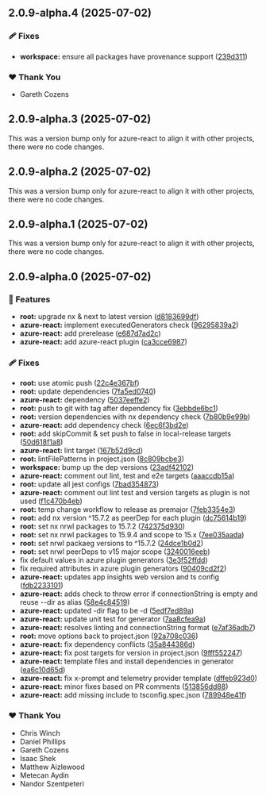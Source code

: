 ## 2.0.9-alpha.4 (2025-07-02)

### 🩹 Fixes

- **workspace:** ensure all packages have provenance support ([239d311](https://github.com/Ensono/stacks-nx-plugins/commit/239d311))

### ❤️ Thank You

- Gareth Cozens

## 2.0.9-alpha.3 (2025-07-02)

This was a version bump only for azure-react to align it with other projects, there were no code changes.

## 2.0.9-alpha.2 (2025-07-02)

This was a version bump only for azure-react to align it with other projects, there were no code changes.

## 2.0.9-alpha.1 (2025-07-02)

This was a version bump only for azure-react to align it with other projects, there were no code changes.

## 2.0.9-alpha.0 (2025-07-02)

### 🚀 Features

- **root:** upgrade nx & next to latest version ([d8183699df](https://github.com/Ensono/stacks-nx-plugins/commit/d8183699df))
- **azure-react:** implement executedGenerators check ([96295839a2](https://github.com/Ensono/stacks-nx-plugins/commit/96295839a2))
- **azure-react:** add prerelease ([e687d7ad2c](https://github.com/Ensono/stacks-nx-plugins/commit/e687d7ad2c))
- **azure-react:** add azure-react plugin ([ca3cce6987](https://github.com/Ensono/stacks-nx-plugins/commit/ca3cce6987))

### 🩹 Fixes

- **root:** use atomic push ([22c4e367bf](https://github.com/Ensono/stacks-nx-plugins/commit/22c4e367bf))
- **root:** update dependencies ([7fa5ed0740](https://github.com/Ensono/stacks-nx-plugins/commit/7fa5ed0740))
- **azure-react:** dependency ([5037eeffe2](https://github.com/Ensono/stacks-nx-plugins/commit/5037eeffe2))
- **root:** push to git with tag after dependency fix ([3ebbde6bc1](https://github.com/Ensono/stacks-nx-plugins/commit/3ebbde6bc1))
- **root:** version dependencies with nx dependency check ([7b80b9e99b](https://github.com/Ensono/stacks-nx-plugins/commit/7b80b9e99b))
- **azure-react:** add dependency check ([6ec6f3bd2e](https://github.com/Ensono/stacks-nx-plugins/commit/6ec6f3bd2e))
- **root:** add skipCommit & set push to false in local-release targets ([50d618f1a8](https://github.com/Ensono/stacks-nx-plugins/commit/50d618f1a8))
- **azure-react:** lint target ([167b52d9cd](https://github.com/Ensono/stacks-nx-plugins/commit/167b52d9cd))
- **root:** lintFilePatterns in project.json ([8c809bcbe3](https://github.com/Ensono/stacks-nx-plugins/commit/8c809bcbe3))
- **workspace:** bump up the dep versions ([23adf42102](https://github.com/Ensono/stacks-nx-plugins/commit/23adf42102))
- **azure-react:** comment out lint, test and e2e targets ([aaaccdb15a](https://github.com/Ensono/stacks-nx-plugins/commit/aaaccdb15a))
- **root:** update all jest configs ([7bad354873](https://github.com/Ensono/stacks-nx-plugins/commit/7bad354873))
- **azure-react:** comment out lint test and version targets as plugin is not used ([f1c470b4eb](https://github.com/Ensono/stacks-nx-plugins/commit/f1c470b4eb))
- **root:** temp change workflow to release as premajor ([7feb3354e3](https://github.com/Ensono/stacks-nx-plugins/commit/7feb3354e3))
- **root:** add nx version ^15.7.2 as peerDep for each plugin ([dc75614b19](https://github.com/Ensono/stacks-nx-plugins/commit/dc75614b19))
- **root:** set nx nrwl packages to 15.7.2 ([742375d930](https://github.com/Ensono/stacks-nx-plugins/commit/742375d930))
- **root:** set nx nrwl packages to 15.9.4 and scope to 15.x ([7ee035aada](https://github.com/Ensono/stacks-nx-plugins/commit/7ee035aada))
- **root:** set nrwl packaeg versions to ^15.7.2 ([24dce1b0d2](https://github.com/Ensono/stacks-nx-plugins/commit/24dce1b0d2))
- **root:** set nrwl peerDeps to v15 major scope ([3240016eeb](https://github.com/Ensono/stacks-nx-plugins/commit/3240016eeb))
- fix default values in azure plugin generators ([3e3f52ffdd](https://github.com/Ensono/stacks-nx-plugins/commit/3e3f52ffdd))
- fix required attributes in azure plugin generators ([90409cd2f2](https://github.com/Ensono/stacks-nx-plugins/commit/90409cd2f2))
- **azure-react:** updates app insights web version and ts config ([fdb2233101](https://github.com/Ensono/stacks-nx-plugins/commit/fdb2233101))
- **azure-react:** adds check to throw error if connectionString is empty and reuse --dir as alias ([58e4c84519](https://github.com/Ensono/stacks-nx-plugins/commit/58e4c84519))
- **azure-react:** updated -dir flag to be -d ([5edf7ed89a](https://github.com/Ensono/stacks-nx-plugins/commit/5edf7ed89a))
- **azure-react:** update unit test for generator ([7aa8cfea9a](https://github.com/Ensono/stacks-nx-plugins/commit/7aa8cfea9a))
- **azure-react:** resolves linting and connectionString format ([e7af36adb7](https://github.com/Ensono/stacks-nx-plugins/commit/e7af36adb7))
- **root:** move options back to project.json ([92a708c036](https://github.com/Ensono/stacks-nx-plugins/commit/92a708c036))
- **azure-react:** fix dependency conflicts ([35a844386d](https://github.com/Ensono/stacks-nx-plugins/commit/35a844386d))
- **azure-react:** fix post targets for version in project.json ([9fff552247](https://github.com/Ensono/stacks-nx-plugins/commit/9fff552247))
- **azure-react:** template files and install dependencies in generator ([ea6c10d65d](https://github.com/Ensono/stacks-nx-plugins/commit/ea6c10d65d))
- **azure-react:** fix x-prompt and telemetry provider template ([dffeb923d0](https://github.com/Ensono/stacks-nx-plugins/commit/dffeb923d0))
- **azure-react:** minor fixes based on PR comments ([513856dd88](https://github.com/Ensono/stacks-nx-plugins/commit/513856dd88))
- **azure-react:** add missing include to tsconfig.spec.json ([789948e41f](https://github.com/Ensono/stacks-nx-plugins/commit/789948e41f))

### ❤️ Thank You

- Chris Winch
- Daniel Phillips
- Gareth Cozens
- Isaac Shek
- Matthew Aizlewood
- Metecan Aydin
- Nandor Szentpeteri